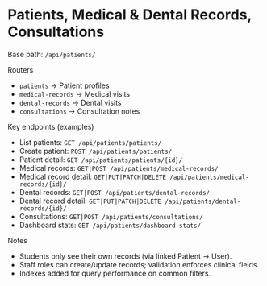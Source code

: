 # Patients, Medical & Dental Records, Consultations

Base path: `/api/patients/`

Routers

- `patients` → Patient profiles
- `medical-records` → Medical visits
- `dental-records` → Dental visits
- `consultations` → Consultation notes

Key endpoints (examples)

- List patients: `GET /api/patients/patients/`
- Create patient: `POST /api/patients/patients/`
- Patient detail: `GET /api/patients/patients/{id}/`
- Medical records: `GET|POST /api/patients/medical-records/`
- Medical record detail: `GET|PUT|PATCH|DELETE /api/patients/medical-records/{id}/`
- Dental records: `GET|POST /api/patients/dental-records/`
- Dental record detail: `GET|PUT|PATCH|DELETE /api/patients/dental-records/{id}/`
- Consultations: `GET|POST /api/patients/consultations/`
- Dashboard stats: `GET /api/patients/dashboard-stats/`

Notes

- Students only see their own records (via linked Patient → User).
- Staff roles can create/update records; validation enforces clinical fields.
- Indexes added for query performance on common filters.

